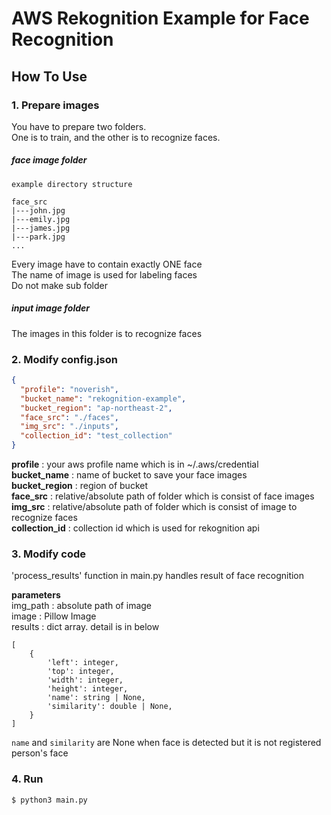 # AWS Rekognition Example for Face Recognition

## How To Use

### 1\. Prepare images

You have to prepare two folders.    
One is to train, and the other is to recognize faces.

##### face image folder
```
example directory structure

face_src
|---john.jpg
|---emily.jpg
|---james.jpg
|---park.jpg
...
```
Every image have to contain exactly ONE face    
The name of image is used for labeling faces    
Do not make sub folder

##### input image folder
The images in this folder is to recognize faces


### 2\. Modify config.json

```json
{
  "profile": "noverish",
  "bucket_name": "rekognition-example",
  "bucket_region": "ap-northeast-2",
  "face_src": "./faces",
  "img_src": "./inputs",
  "collection_id": "test_collection"
}
```
**profile** : your aws profile name which is in ~/.aws/credential    
**bucket_name** : name of bucket to save your face images    
**bucket_region** : region of bucket    
**face_src** : relative/absolute path of folder which is consist of face images    
**img_src** : relative/absolute path of folder which is consist of image to recognize faces    
**collection_id** : collection id which is used for rekognition api    

### 3\. Modify code

'process_results' function in main.py handles result of face recognition

**parameters**    
img_path : absolute path of image    
image : Pillow Image    
results : dict array. detail is in below    
```
[
    {
        'left': integer,
        'top': integer,
        'width': integer,
        'height': integer,
        'name': string | None,
        'similarity': double | None,
    }
]
```
`name` and `similarity` are None when face is detected but it is not registered person's face

### 4\. Run
```shell
$ python3 main.py
```